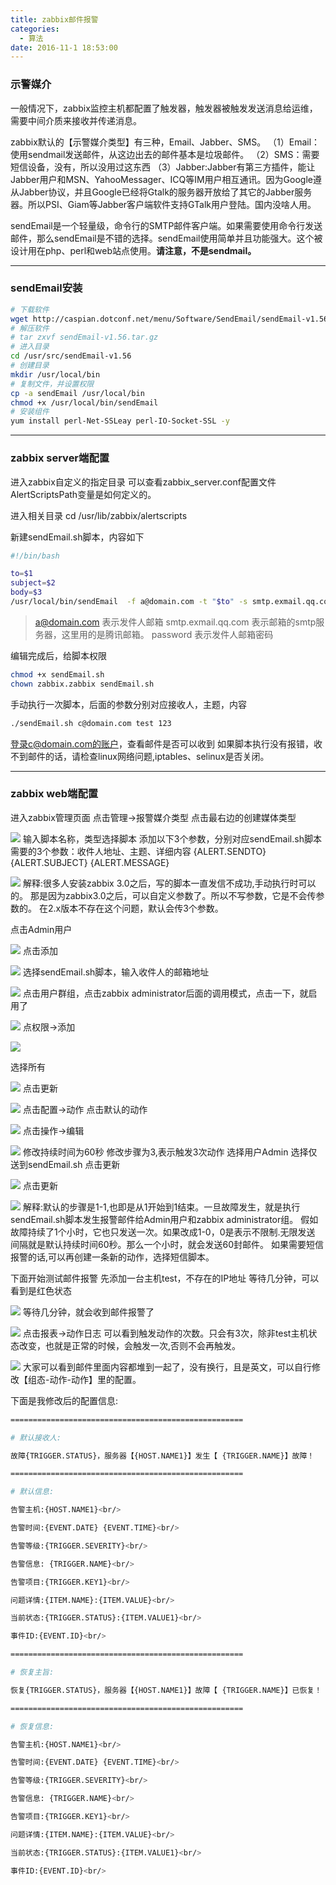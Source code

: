 ```yaml
---
title: zabbix邮件报警
categories:
  - 算法
date: 2016-11-1 18:53:00
---
```


### 示警媒介
一般情况下，zabbix监控主机都配置了触发器，触发器被触发发送消息给运维，需要中间介质来接收并传递消息。

zabbix默认的【示警媒介类型】有三种，Email、Jabber、SMS。
（1）Email：使用sendmail发送邮件，从这边出去的邮件基本是垃圾邮件。
（2）SMS：需要短信设备，没有，所以没用过这东西
（3）Jabber:Jabber有第三方插件，能让Jabber用户和MSN、YahooMessager、ICQ等IM用户相互通讯。因为Google遵从Jabber协议，并且Google已经将Gtalk的服务器开放给了其它的Jabber服务器。所以PSI、Giam等Jabber客户端软件支持GTalk用户登陆。国内没啥人用。

sendEmail是一个轻量级，命令行的SMTP邮件客户端。如果需要使用命令行发送邮件，那么sendEmail是不错的选择。sendEmail使用简单并且功能强大。这个被设计用在php、perl和web站点使用。**请注意，不是sendmail。**

---

### sendEmail安装
```bash
# 下载软件
wget http://caspian.dotconf.net/menu/Software/SendEmail/sendEmail-v1.56.tar.gz
# 解压软件
# tar zxvf sendEmail-v1.56.tar.gz
# 进入目录
cd /usr/src/sendEmail-v1.56
# 创建目录
mkdir /usr/local/bin
# 复制文件，并设置权限
cp -a sendEmail /usr/local/bin
chmod +x /usr/local/bin/sendEmail
# 安装组件
yum install perl-Net-SSLeay perl-IO-Socket-SSL -y
```

<!-- more -->

---

### zabbix server端配置
进入zabbix自定义的指定目录
可以查看zabbix_server.conf配置文件AlertScriptsPath变量是如何定义的。

进入相关目录
cd /usr/lib/zabbix/alertscripts

新建sendEmail.sh脚本，内容如下
```bash
#!/bin/bash

to=$1
subject=$2
body=$3
/usr/local/bin/sendEmail  -f a@domain.com -t "$to" -s smtp.exmail.qq.com -u "$subject" -o message-content-type=html -o message-charset=utf8 -xu a@domain.com -xp password -m "$body"
```

> a@domain.com 表示发件人邮箱
smtp.exmail.qq.com 表示邮箱的smtp服务器，这里用的是腾讯邮箱。
password 表示发件人邮箱密码

编辑完成后，给脚本权限
```bash
chmod +x sendEmail.sh
chown zabbix.zabbix sendEmail.sh
```
手动执行一次脚本，后面的参数分别对应接收人，主题，内容
```bash
./sendEmail.sh c@domain.com test 123
```
登录c@domain.com的账户，查看邮件是否可以收到
如果脚本执行没有报错，收不到邮件的话，请检查linux网络问题,iptables、selinux是否关闭。

---

### zabbix web端配置
进入zabbix管理页面
点击管理->报警媒介类型 点击最右边的创建媒体类型

![](1.png)
输入脚本名称，类型选择脚本
添加以下3个参数，分别对应sendEmail.sh脚本需要的3个参数：收件人地址、主题、详细内容
{ALERT.SENDTO}
{ALERT.SUBJECT}
{ALERT.MESSAGE}

![](2.png)
解释:很多人安装zabbix 3.0之后，写的脚本一直发信不成功,手动执行时可以的。
那是因为zabbix3.0之后，可以自定义参数了。所以不写参数，它是不会传参数的。
在2.x版本不存在这个问题，默认会传3个参数。

点击Admin用户

![](3.png)
点击添加

![](4.png)
选择sendEmail.sh脚本，输入收件人的邮箱地址

![](5.png)
点击用户群组，点击zabbix administrator后面的调用模式，点击一下，就启用了

![](6.png)
点权限->添加

![](7.png)

选择所有

![](8.png)
点击更新

![](9.png)
点击配置->动作 点击默认的动作

![](10.png)
点击操作->编辑

![](11.png)
修改持续时间为60秒
修改步骤为3,表示触发3次动作
选择用户Admin
选择仅送到sendEmail.sh
点击更新

![](12.png)
点击更新

![](13.png)
解释:默认的步骤是1-1,也即是从1开始到1结束。一旦故障发生，就是执行sendEmail.sh脚本发生报警邮件给Admin用户和zabbix administrator组。
假如故障持续了1个小时，它也只发送一次。如果改成1-0，0是表示不限制.无限发送
间隔就是默认持续时间60秒。那么一个小时，就会发送60封邮件。
如果需要短信报警的话,可以再创建一条新的动作，选择短信脚本。

下面开始测试邮件报警
先添加一台主机test，不存在的IP地址
等待几分钟，可以看到是红色状态

![](14.png)
等待几分钟，就会收到邮件报警了

![](15.png)
点击报表->动作日志 可以看到触发动作的次数。只会有3次，除非test主机状态改变，也就是正常的时候，会触发一次,否则不会再触发。

![](16.png)
大家可以看到邮件里面内容都堆到一起了，没有换行，且是英文，可以自行修改【组态-动作-动作】里的配置。

下面是我修改后的配置信息:
```bash
====================================================

# 默认接收人:

故障{TRIGGER.STATUS}，服务器【{HOST.NAME1}】发生【 {TRIGGER.NAME}】故障！

====================================================

# 默认信息:

告警主机:{HOST.NAME1}<br/>

告警时间:{EVENT.DATE} {EVENT.TIME}<br/>

告警等级:{TRIGGER.SEVERITY}<br/>

告警信息: {TRIGGER.NAME}<br/>

告警项目:{TRIGGER.KEY1}<br/>

问题详情:{ITEM.NAME}:{ITEM.VALUE}<br/>

当前状态:{TRIGGER.STATUS}:{ITEM.VALUE1}<br/>

事件ID:{EVENT.ID}<br/>

====================================================

# 恢复主旨:

恢复{TRIGGER.STATUS}，服务器【{HOST.NAME1}】故障【 {TRIGGER.NAME}】已恢复！

====================================================

# 恢复信息:

告警主机:{HOST.NAME1}<br/>

告警时间:{EVENT.DATE} {EVENT.TIME}<br/>

告警等级:{TRIGGER.SEVERITY}<br/>

告警信息: {TRIGGER.NAME}<br/>

告警项目:{TRIGGER.KEY1}<br/>

问题详情:{ITEM.NAME}:{ITEM.VALUE}<br/>

当前状态:{TRIGGER.STATUS}:{ITEM.VALUE1}<br/>

事件ID:{EVENT.ID}<br/>
```

